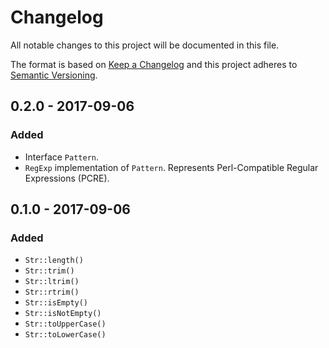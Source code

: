 # Changelog
All notable changes to this project will be documented in this file.

The format is based on [Keep a Changelog](http://keepachangelog.com/en/1.0.0/)
and this project adheres to [Semantic Versioning](http://semver.org/spec/v2.0.0.html).

## 0.2.0 - 2017-09-06
### Added
- Interface `Pattern`.
- `RegExp` implementation of `Pattern`.
  Represents Perl-Compatible Regular Expressions (PCRE).

## 0.1.0 - 2017-09-06
### Added
- `Str::length()`
- `Str::trim()` 
- `Str::ltrim()` 
- `Str::rtrim()` 
- `Str::isEmpty()`
- `Str::isNotEmpty()`
- `Str::toUpperCase()`
- `Str::toLowerCase()`
